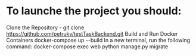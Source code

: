 ﻿# To launche the project you should:
 Clone the Repository - git clone https://github.com/petrukv/testTaskBackend.git
 Build and Run Docker Containers docker-compose up --build
 In a new terminal, run the following command: docker-compose exec web python manage.py migrate
